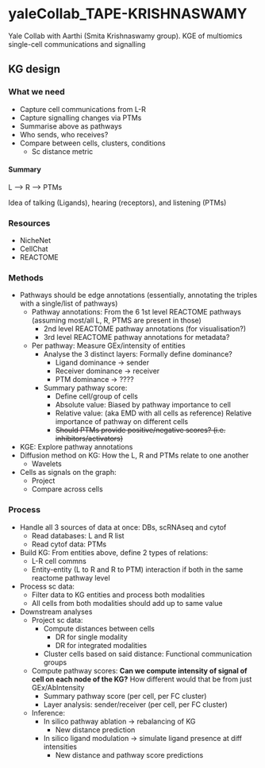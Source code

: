 # yaleCollab_TAPE-KRISHNASWAMY

Yale Collab with Aarthi (Smita Krishnaswamy group). KGE of multiomics single-cell communications and signalling

##  KG design

### What we need
* Capture cell communications from L-R 
* Capture signalling changes via PTMs 
* Summarise above as pathways 
* Who sends, who receives? 
* Compare between cells, clusters, conditions 
    * Sc distance metric 

#### **Summary** 
L --> R --> PTMs 

Idea of talking (Ligands), hearing (receptors), and listening (PTMs) 

### Resources
* NicheNet
* CellChat
* REACTOME

### Methods
* Pathways should be edge annotations (essentially, annotating the triples with a single/list of pathways) 
    * Pathway annotations: From the 6 1st level REACTOME pathways (assuming most/all L, R, PTMS are present in those) 
        * 2nd level REACTOME pathway annotations (for visualisation?) 
        * 3rd level REACTOME pathway annotations for metadata? 
    * Per pathway: Measure GEx/intensity of entities 
        * Analyse the 3 distinct layers: Formally define dominance? 
            * Ligand dominance -> sender 
            * Receiver dominance -> receiver 
            * PTM dominance ->  ???? 
        * Summary pathway score: 
            * Define cell/group of cells 
            * Absolute value: Biased by pathway importance to cell 
            * Relative value: (aka EMD with all cells as reference) Relative importance of pathway on different cells 
            * ~~Should PTMs provide positive/negative scores? (i.e. inhibitors/activators)~~ 
* KGE: Explore pathway annotations 
* Diffusion method on KG: How the L, R and PTMs relate to one another 
    * Wavelets 
* Cells as signals on the graph: 
    * Project 
    * Compare across cells 

### Process
* Handle all 3 sources of data at once: DBs, scRNAseq and cytof 
    * Read databases: L and R list
    * Read cytof data: PTMs 
* Build KG: From entities above, define 2 types of relations: 
    * L-R cell commns 
    * Entity-entity (L to R and R to PTM) interaction if both in the same reactome pathway level 
* Process sc data: 
    * Filter data to KG entities and process both modalities 
    * All cells from both modalities should add up to same value 
* Downstream analyses 
    * Project sc data: 
        * Compute distances between cells
            * DR for single modality
            * DR for integrated modalities 
        * Cluster cells based on said distance: Functional communication groups 
    * Compute pathway scores: **Can we compute intensity of signal of cell on each node of the KG?** How different would that be from just GEx/AbIntensity 
        * Summary pathway score (per cell, per FC cluster) 
        * Layer analysis: sender/receiver (per cell, per FC cluster) 
    * Inference:
        * In silico pathway ablation -> rebalancing of KG
            * New distance prediction 
        * In silico ligand modulation -> simulate ligand presence at diff intensities 
            * New distance and pathway score predictions 
